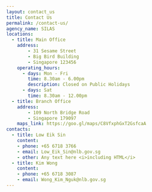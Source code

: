 ```yaml
---
layout: contact_us
title: Contact Us
permalink: /contact-us/
agency_name: SILAS
locations:
  - title: Main Office
    address:
        - 31 Sesame Street
        - Big Bird Building
        - Singapore 123456
    operating_hours:
      - days: Mon - Fri
        time: 8.30am - 6.00pm
        description: Closed on Public Holidays
      - days: Sat
        time: 8.30am - 12.00pm
  - title: Branch Office
    address:
        - 109 North Bridge Road
        - Singapore 179097
    maps_link: https://goo.gl/maps/C8VfxphGxT2GsfcaA
contacts:
  - title: Low Eik Sin
    content:
    - phone: +65 6718 3766
    - email: Low_Eik_Sin@nlb.gov.sg
    - other: Any text here <i>including HTML</i>
  - title: Kim Wong
    content:
	- phone: +65 6718 3087
    - email: Wong_Kim_Nguk@nlb.gov.sg
---
```

